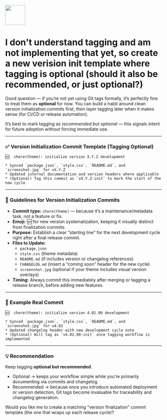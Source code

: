 <img src="https://r2cdn.perplexity.ai/pplx-full-logo-primary-dark%402x.png" style="height:64px;margin-right:32px"/>

# I don't understand tagging and am not implementing that yet, so create a new verision init template where tagging is optional (should it also be recommended, or just optional?)

Good question — if you’re not yet using Git tags formally, it’s perfectly fine to treat them as **optional** for now. You can build a habit around clean version initialization commits first, then layer tagging later when it makes sense (for CI/CD or release automation).

It’s best to mark tagging as *recommended but optional* — this signals intent for future adoption without forcing immediate use.

***

### ✅ **Version Initialization Commit Template (Tagging Optional)**

```
🆕  chore(theme): initialize version X.Y.Z development

* Synced `package.json`, `style.css`, `README.md`, and `screenshot.jpg` for vX.Y.Z
* Updated internal documentation and version headers where applicable
* (Optional) Tag this commit as `vX.Y.Z-init` to mark the start of the new cycle
```


***

### 📏 **Guidelines for Version Initialization Commits**

- **Commit type:** `chore(theme)` — because it’s a maintenance/metadata task, not a feature or fix.
- **Emoji:** 🆕 for new version systematization, keeping it visually distinct from finalization commits.
- **Purpose:** Establish a clear “starting line” for the next development cycle right after a final release commit.
- **Files to Update:**
    - `package.json`
    - `style.css` (theme metadata)
    - `README.md` (if includes version or changelog references)
    - `CHANGELOG.md` (insert a “coming soon” header for the new cycle)
    - `screenshot.jpg` (optional if your theme includes visual version overlays)
- **Timing:** Always commit this immediately after merging or tagging a release branch, before adding new features.

***

### 📝 Example Real Commit

```
🆕  chore(theme): initialize version 4.02.00 development

* Synced `package.json`, `style.css`, `README.md`, and `screenshot.jpg` for v4.02
* Updated changelog header with new development cycle note
* (Optional) Will tag as `v4.02.00-init` once tagging workflow is implemented
```


***

### 💡 Recommendation

Keep tagging **optional but recommended**.

- Optional → keeps your workflow simple while you’re primarily documenting via commits and changelog.
- Recommended → because once you introduce automated deployment or version detection, Git tags become invaluable for traceability and changelog generation.

Would you like me to create a matching “version finalization” commit template (the one that wraps up each release cycle)?

